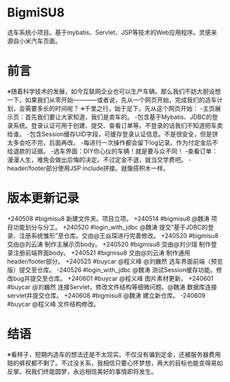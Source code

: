 # BigmiSU8
选车系统小项目。基于mybatis、Servlet、JSP等技术的Web应用程序。灵感来源自小米汽车页面。

# 前言
※随着科学技术的发展，如今互联网企业也可以生产车辆。那么我们不妨大胆设想一下，如果我们从零开始————或者说，先从一个网页开始，完成我们的造车计划，会需要多长的时间呢？
※千里之行，始于足下。先从这个网页开始：
-主页展示页：首先我们要让大家知道，我们是卖车的。
-包含基于Mybatis、JDBC的登录系统。登录认证可用于创建、提交、查看订单等。不登录的话我们不知道把车卖给谁。
-包含Session缓存UID字段，可缓存登录认证信息。不是很安全，但是饼太多会吃不完，后面再改。
-每进行一次操作都会留下log记录。作为付定金后不给退款的证据。
-选车界面：DIY你心仪的车辆！就是要与众不同！
-查看订单：漫漫人生，难免会做出后悔的决定。不过定金不退，就当交学费吧。
-header/footer部分使用JSP include拼接。就像搭积木一样。

# 版本更新记录
+240508 #bigmisu8 新建文件夹。项目立项。
+240514 #bigmisu8 @魏涛 项目功能划分与分工。
+240520 #login_with_jdbc @魏涛 提交“基于JDBC的登录、注册系统雏形”至仓库。交由@王焱琛进行完善修改。
+240520 #bigmisu8 交由@刘云涛 制作主展示页body。
+240520 #bigmisu8 交由@刘少瑞 制作登录注册前端界面body。
+240521 #bigmisu8 交由@刘云涛 制作通用header/footer部分。
+240525 #buycar @程义峰 @刘巍然 选车界面前端（预览版）提交至仓库。
-240526 #login_with_jdbc @魏涛 测试Session缓存功能。修改bug并提交至仓库。
+240601 #buycar @程义峰 图片素材更新。
+240601 #buycar @刘巍然 连接Servlet，修改文件结构等细微问题。@魏涛 数据库连接servlet并提交仓库。
+240608 #bigmisu8 @魏涛 建立新仓库。
-240609 #buycar @程义峰 文件结构修改。

# 结语
※看样子，短期内造车的想法还是不太现实。不仅没有骗到定金，还被服务器费用赔的裤衩都不剩了。不过没关系，我相信只要心怀梦想，再大的目标也能变得易如反掌。祝我们终能圆梦，永远相信美好的事情即将发生。